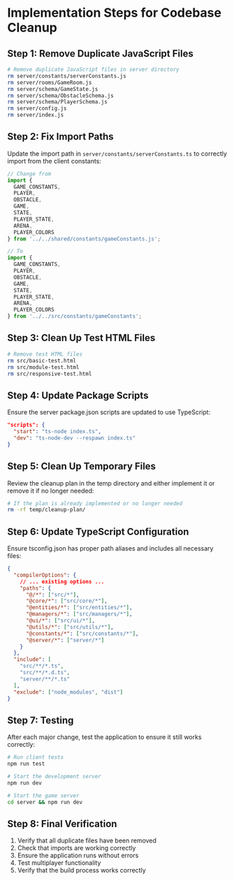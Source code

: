 # Implementation Steps for Codebase Cleanup

## Step 1: Remove Duplicate JavaScript Files

```bash
# Remove duplicate JavaScript files in server directory
rm server/constants/serverConstants.js
rm server/rooms/GameRoom.js
rm server/schema/GameState.js
rm server/schema/ObstacleSchema.js
rm server/schema/PlayerSchema.js
rm server/config.js
rm server/index.js
```

## Step 2: Fix Import Paths

Update the import path in `server/constants/serverConstants.ts` to correctly import from the client constants:

```typescript
// Change from
import { 
  GAME_CONSTANTS, 
  PLAYER, 
  OBSTACLE, 
  GAME, 
  STATE, 
  PLAYER_STATE, 
  ARENA,
  PLAYER_COLORS 
} from '../../shared/constants/gameConstants.js';

// To
import { 
  GAME_CONSTANTS, 
  PLAYER, 
  OBSTACLE, 
  GAME, 
  STATE, 
  PLAYER_STATE, 
  ARENA,
  PLAYER_COLORS 
} from '../../src/constants/gameConstants';
```

## Step 3: Clean Up Test HTML Files

```bash
# Remove test HTML files
rm src/basic-test.html
rm src/module-test.html
rm src/responsive-test.html
```

## Step 4: Update Package Scripts

Ensure the server package.json scripts are updated to use TypeScript:

```json
"scripts": {
  "start": "ts-node index.ts",
  "dev": "ts-node-dev --respawn index.ts"
}
```

## Step 5: Clean Up Temporary Files

Review the cleanup plan in the temp directory and either implement it or remove it if no longer needed:

```bash
# If the plan is already implemented or no longer needed
rm -rf temp/cleanup-plan/
```

## Step 6: Update TypeScript Configuration

Ensure tsconfig.json has proper path aliases and includes all necessary files:

```json
{
  "compilerOptions": {
    // ... existing options ...
    "paths": {
      "@/*": ["src/*"],
      "@core/*": ["src/core/*"],
      "@entities/*": ["src/entities/*"],
      "@managers/*": ["src/managers/*"],
      "@ui/*": ["src/ui/*"],
      "@utils/*": ["src/utils/*"],
      "@constants/*": ["src/constants/*"],
      "@server/*": ["server/*"]
    }
  },
  "include": [
    "src/**/*.ts", 
    "src/**/*.d.ts", 
    "server/**/*.ts"
  ],
  "exclude": ["node_modules", "dist"]
}
```

## Step 7: Testing

After each major change, test the application to ensure it still works correctly:

```bash
# Run client tests
npm run test

# Start the development server
npm run dev

# Start the game server
cd server && npm run dev
```

## Step 8: Final Verification

1. Verify that all duplicate files have been removed
2. Check that imports are working correctly
3. Ensure the application runs without errors
4. Test multiplayer functionality
5. Verify that the build process works correctly